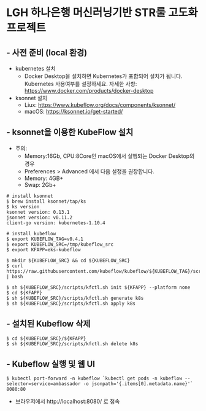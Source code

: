 # LGH 하나은행 머신러닝기반 STR룰 고도화 프로젝트

## - 사전 준비 (local 환경)
  - kubernetes 설치
    - Docker Desktop을 설치하면 Kubernetes가 포함되어 설치가 됩니다. Kubernetes 사용여부를 설정하세요. 자세한 사항: https://www.docker.com/products/docker-desktop
- ksonnet 설치
  - Liux: https://www.kubeflow.org/docs/components/ksonnet/
  - macOS: https://ksonnet.io/get-started/

## - ksonnet을 이용한 KubeFlow 설치
  - 주의: 
    - Memory:16Gb, CPU:8Core인 macOS에서 실행되는 Docker Desktop의 경우
    - Preferences > Advanced 에서 다음 설정을 권장합니다.
    - Memory: 4GB+
    - Swap: 2Gb+
```
# install ksonnet
$ brew install ksonnet/tap/ks
$ ks version
ksonnet version: 0.13.1
jsonnet version: v0.11.2
client-go version: kubernetes-1.10.4

# install kubeflow
$ export KUBEFLOW_TAG=v0.4.1
$ export KUBEFLOW_SRC=/tmp/kubeflow_src
$ export KFAPP=eks-kubeflow

$ mkdir ${KUBEFLOW_SRC} && cd ${KUBEFLOW_SRC}
$ curl https://raw.githubusercontent.com/kubeflow/kubeflow/${KUBEFLOW_TAG}/scripts/download.sh | bash

$ sh ${KUBEFLOW_SRC}/scripts/kfctl.sh init ${KFAPP} --platform none
$ cd ${KFAPP}
$ sh ${KUBEFLOW_SRC}/scripts/kfctl.sh generate k8s
$ sh ${KUBEFLOW_SRC}/scripts/kfctl.sh apply k8s
```

## - 설치된 Kubeflow 삭제
```
$ cd ${KUBEFLOW_SRC}/${KFAPP}
$ sh ${KUBEFLOW_SRC}/scripts/kfctl.sh delete k8s
```

## - Kubeflow 실행 및 웹 UI
```
$ kubectl port-forward -n kubeflow `kubectl get pods -n kubeflow --selector=service=ambassador -o jsonpath='{.items[0].metadata.name}'` 8080:80
```
* 브라우저에서 http://localhost:8080/ 로 접속
